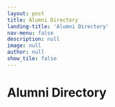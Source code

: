 ```yaml
---
layout: post
title: Alumni Directory
landing-title: 'Alumni Directory'
nav-menu: false
description: null
image: null
author: null
show_tile: false
---
```


<h1>Alumni Directory</h1>
